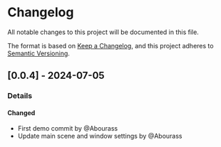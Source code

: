 # Changelog

All notable changes to this project will be documented in this file.

The format is based on [Keep a Changelog](https://keepachangelog.com/en/1.0.0/),
and this project adheres to [Semantic Versioning](https://semver.org/spec/v2.0.0.html).

## [0.0.4] - 2024-07-05
### Details
#### Changed
- First demo commit by @Abourass
- Update main scene and window settings by @Abourass


<!-- generated by git-cliff -->
